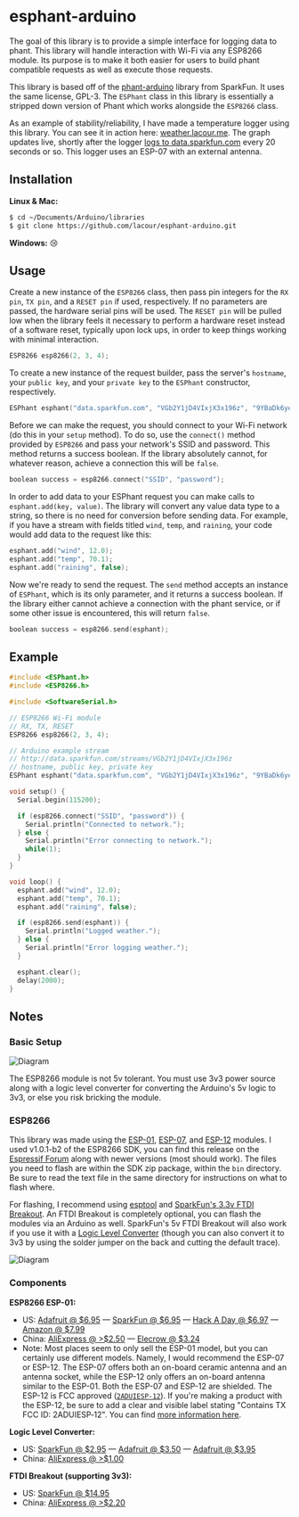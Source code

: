 # esphant-arduino

The goal of this library is to provide a simple interface for logging data to phant. This library will handle interaction with Wi-Fi via any ESP8266 module. Its purpose is to make it both easier for users to build phant compatible requests as well as execute those requests.

This library is based off of the [phant-arduino](https://github.com/sparkfun/phant-arduino) library from SparkFun. It uses the same license, GPL-3. The `ESPhant` class in this library is essentially a stripped down version of Phant which works alongside the `ESP8266` class.

As an example of stability/reliability, I have made a temperature logger using this library. You can see it in action here: [weather.lacour.me](http://weather.lacour.me/). The graph updates live, shortly after the logger [logs to data.sparkfun.com](https://data.sparkfun.com/temperatures) every 20 seconds or so. This logger uses an ESP-07 with an external antenna.

## Installation

**Linux & Mac:**
```bash
$ cd ~/Documents/Arduino/libraries
$ git clone https://github.com/lacour/esphant-arduino.git
```

**Windows:** :cry:

## Usage

Create a new instance of the `ESP8266` class, then pass pin integers for the `RX pin`, `TX pin`, and a `RESET pin` if used, respectively. If no parameters are passed, the hardware serial pins will be used. The `RESET pin` will be pulled low when the library feels it necessary to perform a hardware reset instead of a software reset, typically upon lock ups, in order to keep things working with minimal interaction.

```ino
ESP8266 esp8266(2, 3, 4);
```

To create a new instance of the request builder, pass the server's `hostname`, your `public key`, and your `private key` to the `ESPhant` constructor, respectively.

```ino
ESPhant esphant("data.sparkfun.com", "VGb2Y1jD4VIxjX3x196z", "9YBaDk6yeMtNErDNq4YM");
```

Before we can make the request, you should connect to your Wi-Fi network (do this in your `setup` method). To do so, use the `connect()` method provided by `ESP8266` and pass your network's SSID and password. This method returns a success boolean. If the library absolutely cannot, for whatever reason, achieve a connection this will be `false`.

```ino
boolean success = esp8266.connect("SSID", "password");
```

In order to add data to your ESPhant request you can make calls to `esphant.add(key, value)`. The library will convert any value data type to a string, so there is no need for conversion before sending data. For example, if you have a stream with fields titled `wind`, `temp`, and `raining`, your code would add data to the request like this:

```ino
esphant.add("wind", 12.0);
esphant.add("temp", 70.1);
esphant.add("raining", false);
```

Now we're ready to send the request. The `send` method accepts an instance of `ESPhant`, which is its only parameter, and it returns a success boolean. If the library either cannot achieve a connection with the phant service, or if some other issue is encountered, this will return `false`.

```ino
boolean success = esp8266.send(esphant);
```

## Example

```ino
#include <ESPhant.h>
#include <ESP8266.h>

#include <SoftwareSerial.h>

// ESP8266 Wi-Fi module
// RX, TX, RESET
ESP8266 esp8266(2, 3, 4);

// Arduino example stream
// http://data.sparkfun.com/streams/VGb2Y1jD4VIxjX3x196z
// hostname, public key, private key
ESPhant esphant("data.sparkfun.com", "VGb2Y1jD4VIxjX3x196z", "9YBaDk6yeMtNErDNq4YM");

void setup() {
  Serial.begin(115200);

  if (esp8266.connect("SSID", "password")) {
    Serial.println("Connected to network.");
  } else {
    Serial.println("Error connecting to network.");
    while(1);
  }
}

void loop() {
  esphant.add("wind", 12.0);
  esphant.add("temp", 70.1);
  esphant.add("raining", false);

  if (esp8266.send(esphant)) {
    Serial.println("Logged weather.");
  } else {
    Serial.println("Error logging weather.");
  }

  esphant.clear();
  delay(2000);
}
```

## Notes

### Basic Setup

![Diagram](http://i.imgur.com/Olwr97d.png)

The ESP8266 module is not 5v tolerant. You must use 3v3 power source along with a logic level converter for converting the Arduino's 5v logic to 3v3, or else you risk bricking the module.

### ESP8266

This library was made using the [ESP-01](http://www.esp8266.com/wiki/doku.php?id=esp8266-module-family#esp-01), [ESP-07](http://www.esp8266.com/wiki/doku.php?id=esp8266-module-family#esp-07), and [ESP-12](http://www.esp8266.com/wiki/doku.php?id=esp8266-module-family#esp-12) modules. I used v1.0.1-b2 of the ESP8266 SDK, you can find this release on the [Espressif Forum](http://bbs.espressif.com/viewforum.php?f=5) along with newer versions (most should work). The files you need to flash are within the SDK zip package, within the `bin` directory. Be sure to read the text file in the same directory for instructions on what to flash where.

For flashing, I recommend using [esptool](https://github.com/themadinventor/esptool) and [SparkFun's 3.3v FTDI Breakout](https://www.sparkfun.com/products/9873). An FTDI Breakout is completely optional, you can flash the modules via an Arduino as well. SparkFun's 5v FTDI Breakout will also work if you use it with a [Logic Level Converter](https://www.sparkfun.com/products/12009) (though you can also convert it to 3v3 by using the solder jumper on the back and cutting the default trace).

![Diagram](http://i.imgur.com/wWA5S9R.png)

### Components


**ESP8266 ESP-01:**
* US: [Adafruit @ $6.95](http://www.adafruit.com/products/2282) — [SparkFun @ $6.95](https://www.sparkfun.com/products/13252) — [Hack A Day @ $6.97](http://store.hackaday.com/products/wifi-serial-module-esp8266) — [Amazon @ $7.99](http://www.amazon.com/Diymall-Esp8266-Serial-Wireless-Transceiver/dp/B00O34AGSU)
* China: [AliExpress @ >$2.50](http://www.aliexpress.com/wholesale?catId=0&SearchText=ESP8266+ESP-01) — [Elecrow @ $3.24](http://www.elecrow.com/serial-wifi-transceiver-module-esp8266-p-1136.html)
* Note: Most places seem to only sell the ESP-01 model, but you can certainly use different models. Namely, I would recommend the ESP-07 or ESP-12. The ESP-07 offers both an on-board ceramic antenna and an antenna socket, while the ESP-12 only offers an on-board antenna similar to the ESP-01. Both the ESP-07 and ESP-12 are shielded. The ESP-12 is FCC approved ([`2ADUIESP-12`](https://apps.fcc.gov/oetcf/eas/reports/ViewExhibitReport.cfm?mode=Exhibits&RequestTimeout=500&calledFromFrame=Y&application_id=253176&fcc_id=2ADUIESP-12)). If you're making a product with the ESP-12, be sure to add a clear and visible label stating "Contains TX FCC ID: 2ADUIESP‐12". You can find [more information here](http://www.esp8266.com/wiki/doku.php?id=esp8266-module-family).

**Logic Level Converter:**
* US: [SparkFun @ $2.95](https://www.sparkfun.com/products/12009) — [Adafruit @ $3.50](http://www.adafruit.com/products/1875) — [Adafruit @ $3.95](http://www.adafruit.com/products/757)
* China: [AliExpress @ >$1.00](http://www.aliexpress.com/wholesale?catId=0&SearchText=logic+level+converter+ttl)

**FTDI Breakout (supporting 3v3):**
* US: [SparkFun @ $14.95](https://www.sparkfun.com/products/9873)
* China: [AliExpress @ >$2.20](http://www.aliexpress.com/wholesale?catId=0&SearchText=FTDI+3.3V+TTL)
